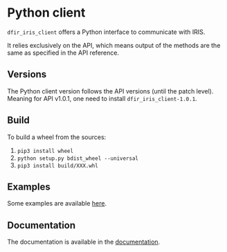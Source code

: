 # Python client

`dfir_iris_client` offers a Python interface to communicate with IRIS.

It relies exclusively on the API, which means output of the methods are the same as specified in the API reference.

## Versions
The Python client version follows the API versions (until the patch level). Meaning for API v1.0.1, one need to install `dfir_iris_client-1.0.1`.


## Build
To build a wheel from the sources:

1. `pip3 install wheel`
2. `python setup.py bdist_wheel --universal`
3. `pip3 install build/XXX.whl`


## Examples
Some examples are available [here](https://github.com/dfir-iris/iris-client/tree/master/examples).

## Documentation 
The documentation is available in the [documentation](https://dfir-iris.github.io/python_client/modules.html#).
